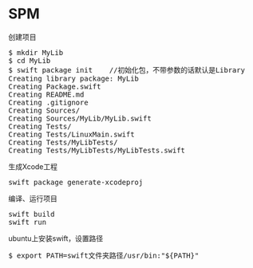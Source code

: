 # SPM



创建项目

<pre>
$ mkdir MyLib    
$ cd MyLib         
$ swift package init	//初始化包，不带参数的话默认是Library
Creating library package: MyLib
Creating Package.swift
Creating README.md
Creating .gitignore
Creating Sources/
Creating Sources/MyLib/MyLib.swift
Creating Tests/
Creating Tests/LinuxMain.swift
Creating Tests/MyLibTests/
Creating Tests/MyLibTests/MyLibTests.swift
</pre>


生成Xcode工程
<pre>
swift package generate-xcodeproj
</pre>

编译、运行项目
<pre>
swift build
swift run
</pre>

ubuntu上安装swift，设置路径
<pre>
$ export PATH=swift文件夹路径/usr/bin:"${PATH}"
</pre>
